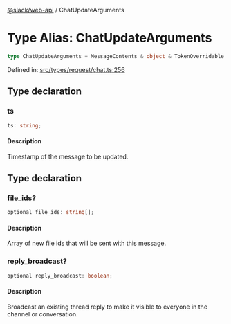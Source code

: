 [@slack/web-api](../index.md) / ChatUpdateArguments

# Type Alias: ChatUpdateArguments

```ts
type ChatUpdateArguments = MessageContents & object & TokenOverridable & AsUser & LinkNames & Metadata & Parse & object;
```

Defined in: [src/types/request/chat.ts:256](https://github.com/slackapi/node-slack-sdk/blob/main/packages/web-api/src/types/request/chat.ts#L256)

## Type declaration

### ts

```ts
ts: string;
```

#### Description

Timestamp of the message to be updated.

## Type declaration

### file\_ids?

```ts
optional file_ids: string[];
```

#### Description

Array of new file ids that will be sent with this message.

### reply\_broadcast?

```ts
optional reply_broadcast: boolean;
```

#### Description

Broadcast an existing thread reply to make it visible to everyone in the channel or conversation.
